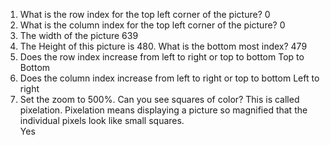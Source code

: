 1. What is the row index for the top left corner of the picture? 
0
2. What is the column index for the top left corner of the picture?
0
3. The width of the picture 
639 
4. The Height of this picture is 480. What is the bottom most index? 
479
5. Does the row index increase from left to right or top to bottom 
Top to Bottom 
6. Does the column index increase from left to right or top to bottom
Left to right
7. Set the zoom to 500%. Can you see squares of color? This is called pixelation. Pixelation means displaying a picture so magnified that the individual pixels look like small squares.  
Yes